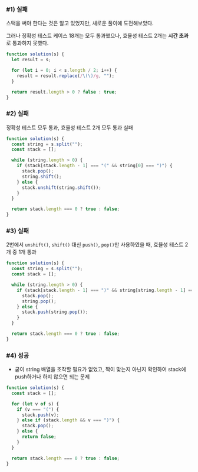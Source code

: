 ### #1) 실패

스택을 써야 한다는 것은 알고 있었지만, 새로운 풀이에 도전해보았다.

그러나 정확성 테스트 케이스 18개는 모두 통과했으나, 효율성 테스트 2개는 **시간 초과**로 통과하지 못했다.

```jsx
function solution(s) {
  let result = s;

  for (let i = 0; i < s.length / 2; i++) {
    result = result.replace(/\(\)/g, "");
  }

  return result.length > 0 ? false : true;
}
```

### #2) 실패

정확성 테스트 모두 통과, 효율성 테스트 2개 모두 통과 실패

```jsx
function solution(s) {
  const string = s.split("");
  const stack = [];

  while (string.length > 0) {
    if (stack[stack.length - 1] === "(" && string[0] === ")") {
      stack.pop();
      string.shift();
    } else {
      stack.unshift(string.shift());
    }
  }

  return stack.length === 0 ? true : false;
}
```

### #3) 실패

2번에서 `unshift()`, `shift()` 대신 `push()`, `pop()`만 사용하였을 때, 효율성 테스트 2개 중 1개 통과

```jsx
function solution(s) {
  const string = s.split("");
  const stack = [];

  while (string.length > 0) {
    if (stack[stack.length - 1] === ")" && string[string.length - 1] === "(") {
      stack.pop();
      string.pop();
    } else {
      stack.push(string.pop());
    }
  }

  return stack.length === 0 ? true : false;
}
```

### #4) 성공

- 굳이 string 배열을 조작할 필요가 없었고, 짝이 맞는지 아닌지 확인하여 stack에 push하거나 하지 않으면 되는 문제

```jsx
function solution(s) {
  const stack = [];

  for (let v of s) {
    if (v === "(") {
      stack.push(v);
    } else if (stack.length && v === ")") {
      stack.pop();
    } else {
      return false;
    }
  }

  return stack.length === 0 ? true : false;
}
```
